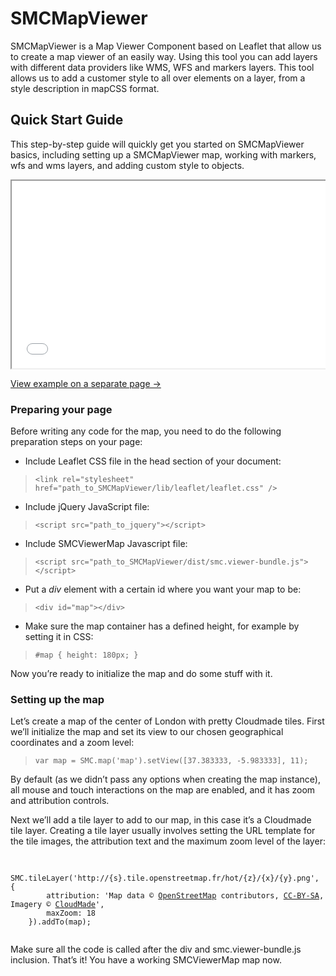 SMCMapViewer
============

SMCMapViewer is a Map Viewer Component based on Leaflet that allow us to create a map viewer of an easily way. Using this tool you can add layers with different data providers like WMS, WFS and markers layers. This tool allows us to add a customer style to all over elements on a layer, from a style description in mapCSS format.

Quick Start Guide
-----------------

This step-by-step guide will quickly get you started on SMCMapViewer basics, including setting up a SMCMapViewer map, working with markers, wfs and wms layers, and adding custom style to objects.

<pre>
<iframe src="../test/doc_examples/index_doc.html" style="width: 100%;height: 300px;"></iframe>
</pre>

[View example on a separate page →](http://emergya.github.io/SMCMapViewer/test/doc_examples/index_doc.html)

### Preparing your page

Before writing any code for the map, you need to do the following preparation steps on your page:

* Include Leaflet CSS file in the head section of your document:

> `<link rel="stylesheet" href="path_to_SMCMapViewer/lib/leaflet/leaflet.css" />`

* Include jQuery JavaScript file:

> `<script src="path_to_jquery"></script>`

* Include SMCViewerMap Javascript file:

> `<script src="path_to_SMCMapViewer/dist/smc.viewer-bundle.js"></script>`

* Put a *div* element with a certain id where you want your map to be:

>`<div id="map"></div>`

* Make sure the map container has a defined height, for example by setting it in CSS:

> `#map { height: 180px; }`

Now you’re ready to initialize the map and do some stuff with it.

### Setting up the map

Let’s create a map of the center of London with pretty Cloudmade tiles. First we’ll initialize the map and set its view to our chosen geographical coordinates and a zoom level:

> `var map = SMC.map('map').setView([37.383333, -5.983333], 11);`

By default (as we didn’t pass any options when creating the map instance), all mouse and touch interactions on the map are enabled, and it has zoom and attribution controls.

Next we’ll add a tile layer to add to our map, in this case it’s a Cloudmade tile layer. Creating a tile layer usually involves setting the URL template for the tile images, the attribution text and the maximum zoom level of the layer:

<pre>
	<code>
	SMC.tileLayer('http://{s}.tile.openstreetmap.fr/hot/{z}/{x}/{y}.png', {
		attribution: 'Map data &copy; <a href="http://openstreetmap.org">OpenStreetMap</a> contributors, <a href="http://creativecommons.org/licenses/by-sa/2.0/">CC-BY-SA</a>, Imagery © <a href="http://cloudmade.com">CloudMade</a>',
		maxZoom: 18
	}).addTo(map);
	</code>
</pre>

Make sure all the code is called after the div and smc.viewer-bundle.js inclusion. That’s it! You have a working SMCViewerMap map now.

